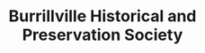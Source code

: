 ---
layout: repo
title: "Burrillville Historical and Preservation Society"
id: 153
permalink: repos/153/
---
